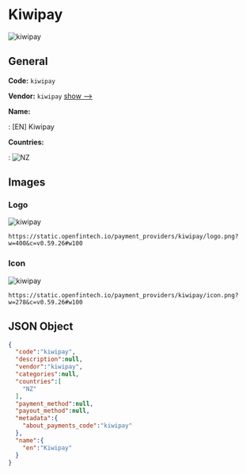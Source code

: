 
# Kiwipay 
![kiwipay](https://static.openfintech.io/payment_providers/kiwipay/logo.png?w=400&c=v0.59.26#w100)  

## General 
 
**Code:** `kiwipay` 
 
**Vendor:** `kiwipay` [show -->](/vendors/kiwipay/) 
 
**Name:** 
 
:	[EN] Kiwipay 
 
 
**Countries:** 
 
:	![NZ](https://cdnjs.cloudflare.com/ajax/libs/flag-icon-css/3.3.0/flags/4x3/nz.svg#w24)  

## Images 

### Logo 
 
![kiwipay](https://static.openfintech.io/payment_providers/kiwipay/logo.png?w=400&c=v0.59.26#w100)  

```
https://static.openfintech.io/payment_providers/kiwipay/logo.png?w=400&c=v0.59.26#w100
```  

### Icon 
 
![kiwipay](https://static.openfintech.io/payment_providers/kiwipay/icon.png?w=278&c=v0.59.26#w100)  

```
https://static.openfintech.io/payment_providers/kiwipay/icon.png?w=278&c=v0.59.26#w100
```  

## JSON Object 

```json
{
  "code":"kiwipay",
  "description":null,
  "vendor":"kiwipay",
  "categories":null,
  "countries":[
    "NZ"
  ],
  "payment_method":null,
  "payout_method":null,
  "metadata":{
    "about_payments_code":"kiwipay"
  },
  "name":{
    "en":"Kiwipay"
  }
}
```  
